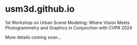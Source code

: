 # usm3d.github.io

1st Workshop on Urban Scene Modeling: Where Vision Meets Photogrammetry and Graphics
in Conjunction with CVPR 2024


More details coming soon...
